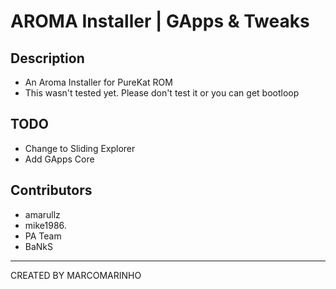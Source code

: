 AROMA Installer | GApps &amp; Tweaks
===
Description
---
* An Aroma Installer for PureKat ROM
* This wasn't tested yet. Please don't test it or you can get bootloop


TODO
---
* Change to Sliding Explorer
* Add GApps Core

Contributors
---
* amarullz
* mike1986.
* PA Team
* BaNkS

---
CREATED BY MARCOMARINHO 

